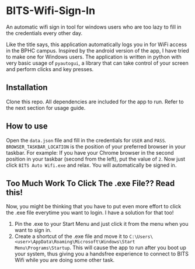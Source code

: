 # BITS-Wifi-Sign-In
An automatic wifi sign in tool for windows users who are too lazy to fill in the credentials every other day.

Like the title says, this application automatically logs you in for WiFi access in the BPHC campus. Inspired by the android version of the app, I have tried to make one for Windows users.
The application is written in python with very basic usage of ``pyautogui``, a library that can take control of your screen and perform clicks and key presses. 

## Installation
Clone this repo. All dependencies are included for the app to run. Refer to the next section for usage guide.

## How to use
Open the ``data.json`` file and fill in the credentials for ``USER`` and ``PASS``. ``BROWSER_TASKBAR_LOCATION`` is the position of your preferred browser in your taskbar. For example: If you have your Chrome browser in the second position in your taskbar (second from the left), put the value of ``2``. Now just click ``BITS Auto Wifi.exe`` and relax. You will automatically be signed in.

## Too Much Work To Click The .exe File?? Read this!
Now, you might be thinking that you have to put even more effort to click the .exe file everytime you want to login. I have a solution for that too!

1. Pin the .exe to your Start Menu and just click it from the menu when you want to sign in.
2. Create a shortcut of the .exe file and move it to ``C:\Users\<user>\AppData\Roaming\Microsoft\Windows\Start Menu\Programs\Startup``. This will cause the app to run after you boot up your system, thus giving you a handsfree experience to connect to BITS Wifi while you are doing some other task.
